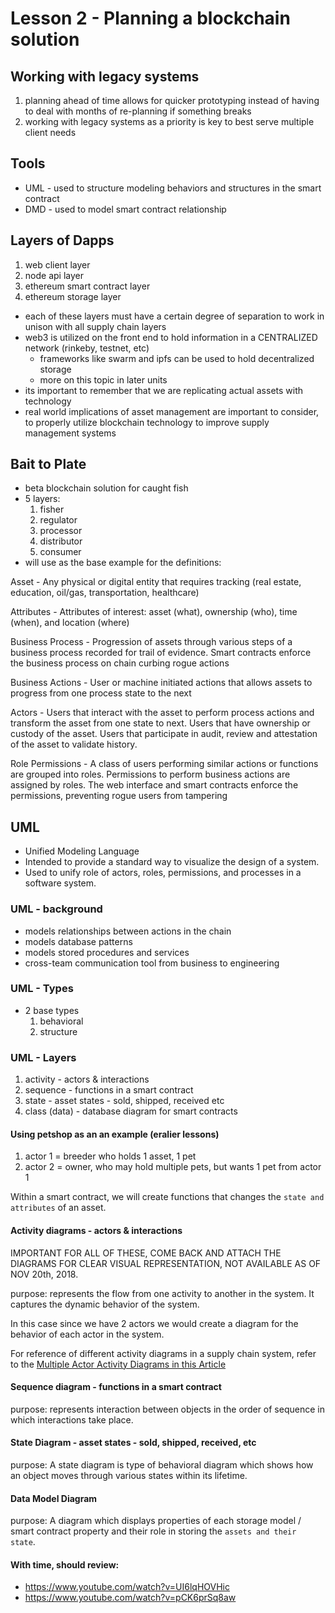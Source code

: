 # Lesson 2 - Planning a blockchain solution

## Working with legacy systems

1. planning ahead of time allows for quicker prototyping instead of having to deal with months of re-planning if something breaks
1. working with legacy systems as a priority is key to best serve multiple client needs

## Tools

- UML - used to structure modeling behaviors and structures in the smart contract
- DMD - used to model smart contract relationship

## Layers of Dapps

1. web client layer
2. node api layer
3. ethereum smart contract layer
4. ethereum storage layer

- each of these layers must have a certain degree of separation to work in unison with all supply chain layers
- web3 is utilized on the front end to hold information in a CENTRALIZED network (rinkeby, testnet, etc)
    - frameworks like swarm and ipfs can be used to hold decentralized storage
    - more on this topic in later units
- its important to remember that we are replicating actual assets with technology
- real world implications of asset management are important to consider, to properly utilize blockchain technology to improve supply management systems

## Bait to Plate 

- beta blockchain solution for caught fish
- 5 layers:
    1. fisher
    1. regulator
    1. processor
    1. distributor
    1. consumer
- will use as the base example for the definitions:

Asset - Any physical or digital entity that requires tracking (real estate, education, oil/gas, transportation, healthcare)

Attributes - Attributes of interest: asset (what), ownership (who), time (when), and location (where)

Business Process - Progression of assets through various steps of a business process recorded for trail of evidence. Smart contracts enforce the business process on chain curbing rogue actions

Business Actions - User or machine initiated actions that allows assets to progress from one process state to the next

Actors - Users that interact with the asset to perform process actions and transform the asset from one state to next. Users that have ownership or custody of the asset. Users that participate in audit, review and attestation of the asset to validate history.

Role Permissions - A class of users performing similar actions or functions are grouped into roles. Permissions to perform business actions are assigned by roles. The web interface and smart contracts enforce the permissions, preventing rogue users from tampering


## UML

- Unified Modeling Language
- Intended to provide a standard way to visualize the design of a system.
- Used to unify role of actors, roles, permissions, and processes in a software system.

### UML - background

- models relationships between actions in the chain
- models database patterns
- models stored procedures and services
- cross-team communication tool from business to engineering

### UML - Types

- 2 base types
    1. behavioral
    2. structure

### UML - Layers

1. activity - actors & interactions
2. sequence - functions in a smart contract
3. state - asset states - sold, shipped, received etc 
4. class (data) - database diagram for smart contracts

#### Using petshop as an an example (eralier lessons)

1. actor 1 = breeder who holds 1 asset, 1 pet
2. actor 2 = owner, who may hold multiple pets, but wants 1 pet from actor 1

Within a smart contract, we will create functions that changes the `state and attributes` of an asset.

#### Activity diagrams - actors & interactions

IMPORTANT FOR ALL OF THESE, COME BACK AND ATTACH THE DIAGRAMS FOR CLEAR VISUAL REPRESENTATION, NOT AVAILABLE AS OF NOV 20th, 2018.

purpose: represents the flow from one activity to another in the system. It captures the dynamic behavior of the system.

In this case since we have 2 actors we would create a diagram for the behavior of each actor in the system.

For reference of different activity diagrams in a supply chain system, refer to the [Multiple Actor Activity Diagrams in this Article](https://www.visual-paradigm.com/guide/uml-unified-modeling-language/what-is-activity-diagram/)
    
#### Sequence diagram  - functions in a smart contract

purpose: represents interaction between objects in the order of sequence in which interactions take place.

#### State Diagram - asset states - sold, shipped, received, etc

purpose: A state diagram is type of behavioral diagram which shows how an object moves through various states within its lifetime.

#### Data Model Diagram 

purpose: A diagram which displays properties of each storage model / smart contract property and their role in storing the `assets and their state`.

#### With time, should review: 

- https://www.youtube.com/watch?v=UI6lqHOVHic
- https://www.youtube.com/watch?v=pCK6prSq8aw

